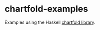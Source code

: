 # chartfold-examples

Examples using the Haskell
[chartfold library](https://hackage.haskell.org/package/chartfold).

